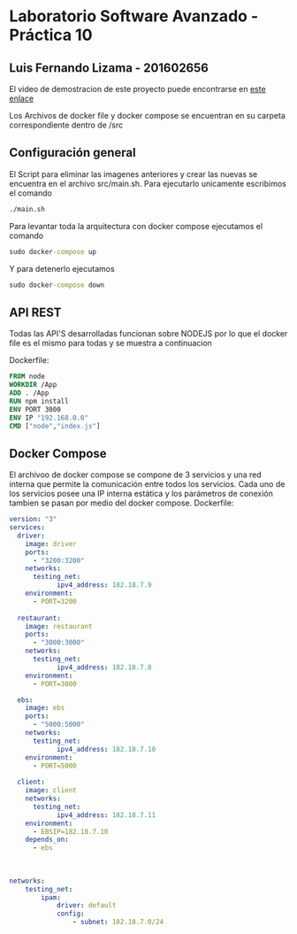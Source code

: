 # Laboratorio Software Avanzado - Práctica 10

## Luis Fernando Lizama - 201602656

El video de demostracion de este proyecto puede encontrarse en  [este enlace](https://youtu.be/bZsNHZugCm4 "Video")

Los Archivos de docker file y docker compose se encuentran en su carpeta correspondiente dentro de /src

## Configuración general
El Script para eliminar las imagenes anteriores y crear las nuevas se encuentra en el archivo src/main.sh. Para ejecutarlo unicamente escribimos el comando
```bash
./main.sh
```

Para levantar toda la arquitectura con docker compose ejecutamos el comando 
```cmd
sudo docker-compose up
```

Y para detenerlo ejecutamos 
```cmd
sudo docker-compose down
```


 ## API REST
 Todas las API'S desarrolladas funcionan sobre NODEJS por lo que el docker file es el mismo para todas y se muestra a continuacion

Dockerfile:
```Dockerfile
FROM node
WORKDIR /App
ADD . /App
RUN npm install
ENV PORT 3000
ENV IP "192.168.0.0"
CMD ["node","index.js"]
```


 ## Docker Compose
El archivoo de docker compose se compone de 3 servicios y una red interna que permite la comunicación entre todos los servicios. Cada uno de los servicios posee una IP interna estática y los parámetros de conexión tambien se pasan por medio del docker compose. 
Dockerfile:
```yml
version: "3"
services:
  driver:
    image: driver
    ports:
      - "3200:3200"
    networks:
      testing_net:
            ipv4_address: 182.18.7.9    
    environment:
      - PORT=3200      
  
  restaurant:
    image: restaurant
    ports:
      - "3000:3000"
    networks:
      testing_net:
            ipv4_address: 182.18.7.8    
    environment:
      - PORT=3000      

  ebs:
    image: ebs
    ports:
      - "5000:5000"
    networks:
      testing_net:
            ipv4_address: 182.18.7.10    
    environment:
      - PORT=5000  
  
  client:
    image: client    
    networks:
      testing_net:
            ipv4_address: 182.18.7.11
    environment:
      - EBSIP=182.18.7.10
    depends_on:
      - ebs
    
      
    
networks:
    testing_net:
        ipam:
            driver: default
            config:
                - subnet: 182.18.7.0/24
```
